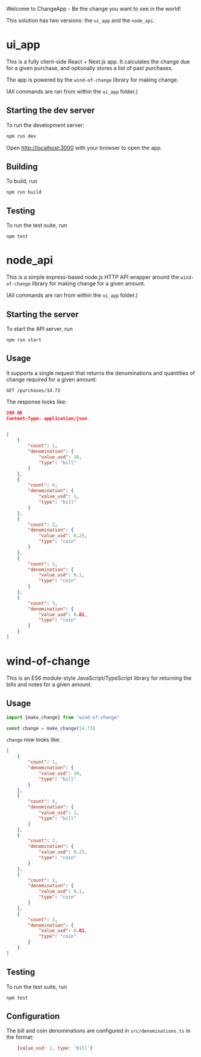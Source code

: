 Welcome to ChangeApp - Be the change you want to see in the world!

This solution has two versions: the `ui_app` and the `node_api`.

# ui_app

This is a fully client-side React + Next.js app. It calculates the change due for a given purchase, and optionally stores a list of past purchases.

The app is powered by the `wind-of-change` library for making change. 

(All commands are ran from within the `ui_app` folder.)

## Starting the dev server

To run the development server:

```bash
npm run dev
```

Open [http://localhost:3000](http://localhost:3000) with your browser to open the app.

## Building
To build, run 
```
npm run build
```

## Testing
To run the test suite, run
```
npm test
```

# node_api

This is a simple express-based node.js HTTP API wrapper around the `wind-of-change` library for making change for a given amount.

(All commands are ran from within the `ui_app` folder.)

## Starting the server

To start the API server, run
```
npm run start
```

## Usage

It supports a single request that returns the denominations and quantities of change required for a given amount:

`GET /purchases/14.73`

The response looks like:

```json
200 OK
Content-Type: application/json


[
    {
        "count": 1,
        "denomination": {
            "value_usd": 10,
            "type": "bill"
        }
    },
    {
        "count": 4,
        "denomination": {
            "value_usd": 1,
            "type": "bill"
        }
    },
    {
        "count": 2,
        "denomination": {
            "value_usd": 0.25,
            "type": "coin"
        }
    },
    {
        "count": 2,
        "denomination": {
            "value_usd": 0.1,
            "type": "coin"
        }
    },
    {
        "count": 3,
        "denomination": {
            "value_usd": 0.01,
            "type": "coin"
        }
    }
]
```

# wind-of-change

This is an ES6 module-style JavaScript/TypeScript library for returning the bills and notes for a given amount.

## Usage

```js
import {make_change} from "wind-of-change"

const change = make_change(14.73)
```

`change` now looks like:

```json
[
    {
        "count": 1,
        "denomination": {
            "value_usd": 10,
            "type": "bill"
        }
    },
    {
        "count": 4,
        "denomination": {
            "value_usd": 1,
            "type": "bill"
        }
    },
    {
        "count": 2,
        "denomination": {
            "value_usd": 0.25,
            "type": "coin"
        }
    },
    {
        "count": 2,
        "denomination": {
            "value_usd": 0.1,
            "type": "coin"
        }
    },
    {
        "count": 3,
        "denomination": {
            "value_usd": 0.01,
            "type": "coin"
        }
    }
]
```

## Testing
To run the test suite, run
```
npm test
```

## Configuration
The bill and coin denominations are configured in `src/denominations.ts` in the format:
```js
    {value_usd: 1, type: 'bill'}
```

